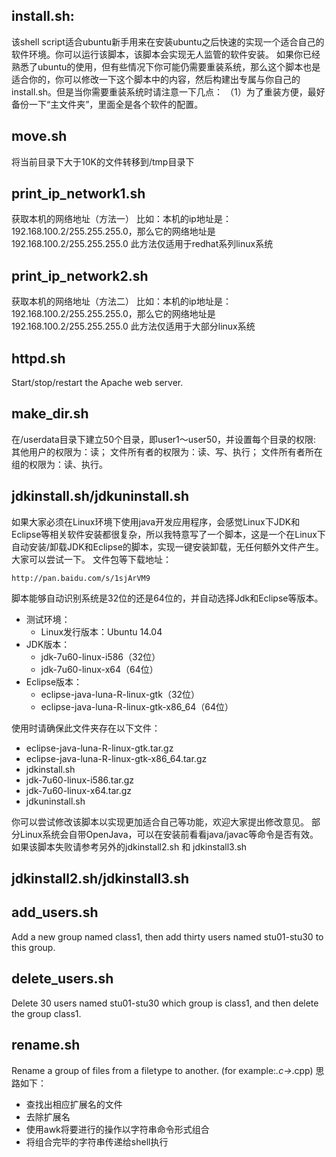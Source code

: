 ## install.sh:

该shell script适合ubuntu新手用来在安装ubuntu之后快速的实现一个适合自己的软件环境。你可以运行该脚本，该脚本会实现无人监管的软件安装。
如果你已经熟悉了ubuntu的使用，但有些情况下你可能仍需要重装系统，那么这个脚本也是适合你的，你可以修改一下这个脚本中的内容，然后构建出专属与你自己的install.sh。但是当你需要重装系统时请注意一下几点：
（1）为了重装方便，最好备份一下“主文件夹”，里面全是各个软件的配置。

## move.sh

将当前目录下大于10K的文件转移到/tmp目录下

## print_ip_network1.sh

获取本机的网络地址（方法一）
比如：本机的ip地址是：192.168.100.2/255.255.255.0，那么它的网络地址是
192.168.100.2/255.255.255.0
此方法仅适用于redhat系列linux系统

## print_ip_network2.sh

获取本机的网络地址（方法二）
比如：本机的ip地址是：192.168.100.2/255.255.255.0，那么它的网络地址是
192.168.100.2/255.255.255.0
此方法仅适用于大部分linux系统

## httpd.sh

Start/stop/restart the Apache web server.

## make_dir.sh

在/userdata目录下建立50个目录，即user1～user50，并设置每个目录的权限:
其他用户的权限为：读；
文件所有者的权限为：读、写、执行；
文件所有者所在组的权限为：读、执行。

## jdkinstall.sh/jdkuninstall.sh

如果大家必须在Linux环境下使用java开发应用程序，会感觉Linux下JDK和Eclipse等相关软件安装都很复杂，所以我特意写了一个脚本，这是一个在Linux下自动安装/卸载JDK和Eclipse的脚本，实现一键安装卸载，无任何额外文件产生。大家可以尝试一下。
文件包等下载地址：

	http://pan.baidu.com/s/1sjArVM9

脚本能够自动识别系统是32位的还是64位的，并自动选择Jdk和Eclipse等版本。

+ 测试环境：
	+ Linux发行版本：Ubuntu 14.04
+ JDK版本：
	+ jdk-7u60-linux-i586（32位）
	+ jdk-7u60-linux-x64（64位）
+ Eclipse版本：
	+ eclipse-java-luna-R-linux-gtk（32位）
	+ eclipse-java-luna-R-linux-gtk-x86_64（64位）

使用时请确保此文件夹存在以下文件：

+ eclipse-java-luna-R-linux-gtk.tar.gz
+ eclipse-java-luna-R-linux-gtk-x86_64.tar.gz
+ jdkinstall.sh
+ jdk-7u60-linux-i586.tar.gz
+ jdk-7u60-linux-x64.tar.gz
+ jdkuninstall.sh

你可以尝试修改该脚本以实现更加适合自己等功能，欢迎大家提出修改意见。
部分Linux系统会自带OpenJava，可以在安装前看看java/javac等命令是否有效。
如果该脚本失败请参考另外的jdkinstall2.sh 和 jdkinstall3.sh

## jdkinstall2.sh/jdkinstall3.sh

## add_users.sh

Add a new group named class1, then add thirty users named stu01-stu30 to this group.

## delete_users.sh

Delete 30 users named stu01-stu30 which group is class1, and then delete the group class1.

## rename.sh

Rename a group of files from a filetype to another.
(for example:*.c->*.cpp)
思路如下：

- 查找出相应扩展名的文件
- 去除扩展名
- 使用awk将要进行的操作以字符串命令形式组合
- 将组合完毕的字符串传递给shell执行
